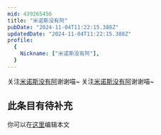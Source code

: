 ```yaml
---
mid: 439265456
title: "米诺斯没有阿"
pubDate: "2024-11-04T11:22:15.388Z"
updatedDate: "2024-11-04T11:22:15.388Z"
profile:
  {
    Nickname: ["米诺斯没有阿"],
  }
---
```


关注[米诺斯没有阿](https://space.bilibili.com/439265456)谢谢喵~ 关注[米诺斯没有阿](https://space.bilibili.com/439265456)谢谢喵~

## 此条目有待补充
你可以在[这里](https://github.com/Yuhanawa/VTuber.ICU-Content/edit/master/v/米诺斯没有阿/index.md)编辑本文
